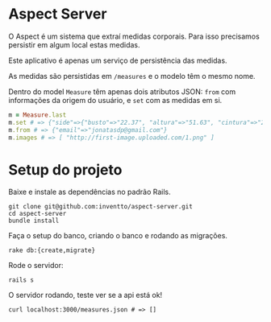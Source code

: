 # Aspect Server

O Aspect é um sistema que extraí medidas corporais. Para isso precisamos persistir em algum local estas medidas.

Este aplicativo é apenas um serviço de persistência das medidas.

As medidas são persistidas em `/measures` e o modelo têm o mesmo nome.

Dentro do model `Measure` têm apenas dois atributos JSON: `from` com informações da origem do usuário, e `set` com as medidas em si.

```ruby
m = Measure.last
m.set # => {"side"=>{"busto"=>"22.37", "altura"=>"51.63", "cintura"=>"27.9", "quadril"=>"27.9"}, "front"=>{"busto"=>"50.87", "altura"=>"82.87", "cintura"=>"49.85", "quadril"=>"49.85"}}
m.from # => {"email"=>"jonatasdp@gmail.com"}
m.images # => [ "http://first-image.uploaded.com/1.png" ]
```

# Setup do projeto

Baixe e instale as dependências no padrão Rails.

    git clone git@github.com:inventto/aspect-server.git
    cd aspect-server
    bundle install

Faça o setup do banco, criando o banco e rodando as migrações.

    rake db:{create,migrate}

Rode o servidor:

    rails s

O servidor rodando, teste ver se a api está ok!

    curl localhost:3000/measures.json # => []

